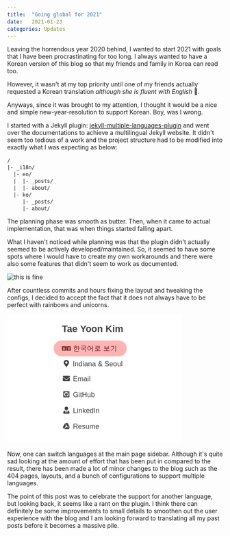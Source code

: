 ```yaml
---
title:  "Going global for 2021"
date:   2021-01-23
categories: Updates
---
```


Leaving the horrendous year 2020 behind, I wanted to start 2021 with goals that I have been procrastinating for too long.
I always wanted to have a Korean version of this blog so that my friends and family in Korea can read too.

However, it wasn't at my top priority until one of my friends actually requested a Korean translation *although she is fluent with English* 🤔.

Anyways, since it was brought to my attention, I thought it would be a nice and simple new-year-resolution to support Korean. Boy, was I wrong.

I started with a Jekyll plugin: [jekyll-multiple-languages-plugin](https://github.com/kurtsson/jekyll-multiple-languages-plugin) and went over the documentations to achieve a multilingual Jekyll website.
It didn't seem too tedious of a work and the project structure had to be modified into exactly what I was expecting as below:

~~~
/
|- _i18n/
  |- en/
  |  |- _posts/
  |  |- about/
  |- ko/
     |- _posts/
     |- about/
~~~

The planning phase was smooth as butter.
Then, when it came to actual implementation, that was when things started falling apart.

What I haven't noticed while planning was that the plugin didn't actually seemed to be actively developed/maintained.
So, it seemed to have some spots where I would have to create my own workarounds and there were also some features that didn't seem to work as documented.

![this is fine](https://cdn.vox-cdn.com/uploads/chorus_image/image/49493993/this-is-fine.0.jpg)

After countless commits and hours fixing the layout and tweaking the configs, I decided to accept the fact that it does not always have to be perfect with rainbows and unicorns.

![result](/assets/images/2021-01-23-cross-language-1.png)

Now, one can switch languages at the main page sidebar.
Although it's quite sad looking at the amount of effort that has been put in compared to the result, there has been made a lot of minor changes to the blog such as the 404 pages, layouts, and a bunch of configurations to support multiple languages.

The point of this post was to celebrate the support for another language, but looking back, it seems like a rant on the plugin. I think there can definitely be some improvements to small details to smoothen out the user experience with the blog and I am looking forward to translating all my past posts before it becomes a massive pile.